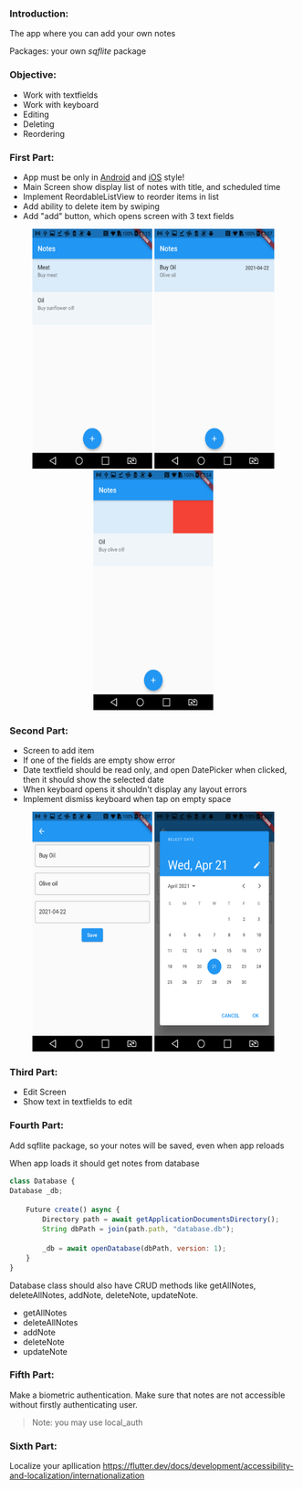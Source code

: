 ### Introduction:

The app where you can add your own notes

Packages: your own *sqflite* package

### Objective:

- Work with textfields
- Work with keyboard
- Editing
- Deleting
- Reordering

### First Part:

- App must be only in [Android](https://developer.android.com/reference/androidx/constraintlayout/widget/Guideline) and [iOS](https://developer.apple.com/design/human-interface-guidelines/ios/overview/themes/) style!
- Main Screen show display list of notes with title, and scheduled time
- Implement ReordableListView to reorder items in list
- Add ability to delete item by swiping
- Add "add" button, which opens screen with 3 text fields

<center>
<img src="https://github.com/alem-01/alem_public/blob/master/resources/secureNotes.01.png?raw=true" style = "width: 210px !important; height: 420px !important;"/>

<img src="https://github.com/alem-01/alem_public/blob/master/resources/secureNotes.02.png?raw=true" style = "width: 210px !important; height: 420px !important;"/>

<img src="https://github.com/alem-01/alem_public/blob/master/resources/secureNotes.03.png?raw=true" style = "width: 210px !important; height: 420px !important;"/>
</center>


 
### Second Part:

- Screen to add item
- If one of the fields are empty show error
- Date textfield should be read only, and open DatePicker when clicked, then it should show the selected date
- When keyboard opens it shouldn't display any layout errors
- Implement dismiss keyboard when tap on empty space

<center>
<img src="https://github.com/alem-01/alem_public/blob/master/resources/secureNotes.04.png?raw=true" style = "width: 210px !important; height: 420px !important;"/>

<img src="https://github.com/alem-01/alem_public/blob/master/resources/secureNotes.05.png?raw=true" style = "width: 210px !important; height: 420px !important;"/>

</center>

### Third Part:

- Edit Screen
- Show text in textfields to edit

### Fourth Part:

Add sqflite package, so your notes will be saved, even when app reloads

When app loads it should get notes from database

```jsx
class Database {
Database _db;

    Future create() async {
        Directory path = await getApplicationDocumentsDirectory();
        String dbPath = join(path.path, "database.db");

        _db = await openDatabase(dbPath, version: 1);
    }
}
```

Database class should also have CRUD methods like getAllNotes, deleteAllNotes, addNote, deleteNote, updateNote.

- getAllNotes
- deleteAllNotes
- addNote
- deleteNote
- updateNote

### Fifth Part:

Make a biometric authentication. Make sure that notes are not accessible without firstly authenticating user.

> Note: you may use local_auth

### Sixth Part:

Localize your apllication https://flutter.dev/docs/development/accessibility-and-localization/internationalization
